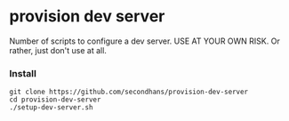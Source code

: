 provision dev server
====================

Number of scripts to configure a dev server. USE AT YOUR OWN RISK. Or rather, just don't use at all.

### Install
```
git clone https://github.com/secondhans/provision-dev-server
cd provision-dev-server
./setup-dev-server.sh
```
 
